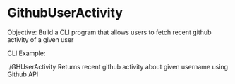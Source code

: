 # GithubUserActivity

Objective: Build a CLI program that allows users to fetch recent github activity of a given user

CLI Example: 

./GHUserActivity <username>
Returns recent github activity about given username using Github API

